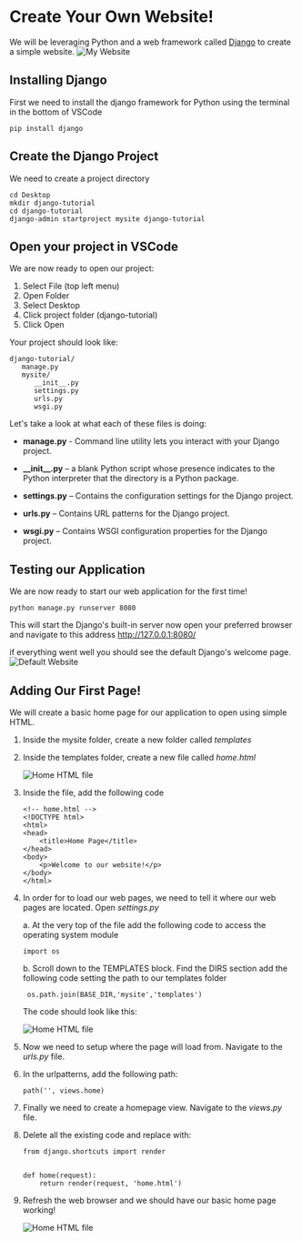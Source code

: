 # Create Your Own Website!

We will be leveraging Python and a web framework called [Django](https://www.djangoproject.com/) to create a simple website.
![My Website](./images/sample-website.png)

## Installing Django
First we need to install the django framework for Python using the terminal in the bottom of VSCode
```
pip install django
```

## Create the Django Project
We need to create a project directory
```
cd Desktop
mkdir django-tutorial
cd django-tutorial
django-admin startproject mysite django-tutorial
```

## Open your project in VSCode
We are now ready to open our project:
1. Select File (top left menu)
2. Open Folder
3. Select Desktop
4. Click project folder (django-tutorial)
5. Click Open

Your project should look like:
```
django-tutorial/
   manage.py
   mysite/
      __init__.py
      settings.py
      urls.py
      wsgi.py
```
Let's take a look at what each of these files is doing:
- **manage.py** - Command line utility lets you interact with your Django project.

- **\_\_init\_\_.py** –  a blank Python script whose presence indicates to the Python interpreter that the directory is a Python package.

- **settings.py** – Contains the configuration settings for the Django project.

- **urls.py** – Contains URL patterns for the Django project.

- **wsgi.py** – Contains WSGI configuration properties for the Django project.

## Testing our Application
We are now ready to start our web application for the first time!
```
python manage.py runserver 8080
```
This will start the Django's built-in server now open your preferred browser and navigate to this address http://127.0.0.1:8080/ 

if everything went well you should see the default Django's welcome page.
![Default Website](./images/django-default.png)

## Adding Our First Page!
We will create a basic home page for our application to open using simple HTML.
1. Inside the mysite folder, create a new folder called *templates*
2. Inside the templates folder, create a new file called *home.html*

   ![Home HTML file](./images/home-html.png)
3. Inside the file, add the following code
   ```
   <!-- home.html -->
   <!DOCTYPE html>
   <html>
   <head>
       <title>Home Page</title>
   </head>
   <body>
       <p>Welcome to our website!</p>
   </body>
   </html>
   ```
4. In order for to load our web pages, we need to tell it where our web pages are located. Open *settings.py*

   a. At the very top of the file add the following code to access the operating system module
      ```
      import os
      ```
   b. Scroll down to the TEMPLATES block. Find the DIRS section add the following code setting the path to our templates folder
     ```
      os.path.join(BASE_DIR,'mysite','templates')
     ```
     The code should look like this:

      ![Home HTML file](./images/django-settings-template.png)
5. Now we need to setup where the page will load from. Navigate to the *urls.py* file.
6. In the urlpatterns, add the following path:
   ```
   path('', views.home)
   ```
7. Finally we need to create a homepage view. Navigate to the *views.py* file.
8. Delete all the existing code and replace with:
   ```
   from django.shortcuts import render
   
   
   def home(request):
       return render(request, 'home.html')
   ```
9. Refresh the web browser and we should have our basic home page working!
   
   ![Home HTML file](./images/home-webpage1.png)
